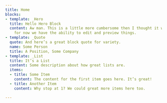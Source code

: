 ```yaml
---
title: Home
blocks:
- template: _Hero
  title: Hello Hero Block
  content: Aw man. This is a little more cumbersome then I thought it would be. But
    for now we have the ability to edit and preview things.
- template: _Quote
  quote: And here’s a great block quote for variety.
  name: Some Person
  title: A Position, Some Company
- template: _List
  title: It’s a List
  content: Some description about how great lists are.
  items:
  - title: Some Item
    content: The content for the first item goes here. It’s great!
  - title: Another Item
    content: Why stop at 1? We could great more items here too.

---
```

